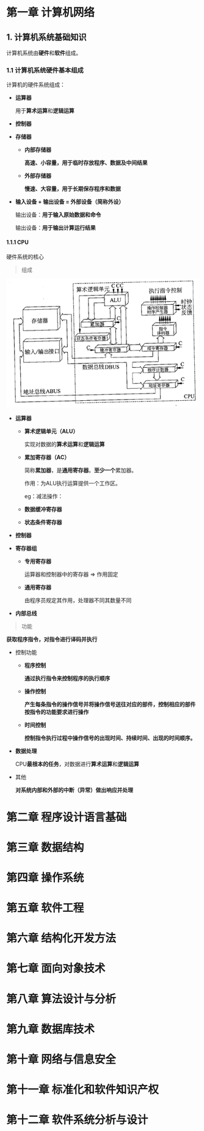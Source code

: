 # 第一章 计算机网络

## 1. 计算机系统基础知识

计算机系统由**硬件**和**软件**组成。

### 1.1 计算机系统硬件基本组成

计算机的硬件系统组成：

* **运算器**

	用于**算术运算**和**逻辑运算**

* **控制器**

* **存储器**

  * **内部存储器**

    **高速、小容量，用于临时存放程序、数据及中间结果**

  * **外部存储器**

    **慢速、大容量，用于长期保存程序和数据**

* **输入设备 + 输出设备 = 外部设备（简称外设）**

	输出设备：**用于输入原始数据和命令**

	输出设备：**用于输出计算运行结果**



#### 1.1.1 CPU

硬件系统的核心

> 组成

![image-20230419220811306](%E5%9B%BE%E7%89%87/image-20230419220811306.png)

* **运算器**

  * **算术逻辑单元（ALU）**

    实现对数据的**算术运算**和**逻辑运算**

  * **累加寄存器（AC）**

    简称**累加器**，是**通用寄存器**。**至少一个**累加器。

    作用：为ALU执行运算提供一个工作区。

    eg：减法操作：

  * **数据缓冲寄存器**

  * **状态条件寄存器**

* **控制器**

  

* **寄存器组**

  * **专用寄存器**

    运算器和控制器中的寄存器  => 作用固定

  * **通用寄存器**

    由程序员规定其作用，处理器不同其数量不同

    

* **内部总线**



> 功能

**获取程序指令，对指令进行译码并执行**

* 控制功能

  * **程序控制**

    **通过执行指令来控制程序的执行顺序**

  * **操作控制**

    **产生每条指令的操作信号并将操作信号送往对应的部件，控制相应的部件按指令的功能要求进行操作**

  * **时间控制**

    **控制指令执行过程中操作信号的出现时间、持续时间、出现的时间顺序。**

* **数据处理**

  CPU**最根本的任务**，对数据进行**算术运算**和**逻辑运算**

* 其他

  **对系统内部和外部的中断（异常）做出响应并处理**









# 第二章 程序设计语言基础







# 第三章 数据结构







# 第四章 操作系统









# 第五章 软件工程









# 第六章 结构化开发方法













# 第七章 面向对象技术









# 第八章 算法设计与分析











# 第九章 数据库技术











# 第十章 网络与信息安全









# 第十一章 标准化和软件知识产权













# 第十二章 软件系统分析与设计











